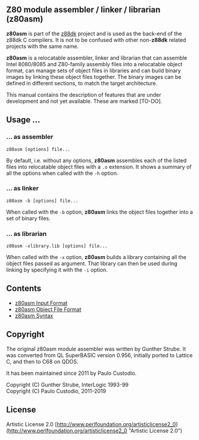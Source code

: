 ## Z80 module assembler / linker / librarian (z80asm)

**z80asm** is part of the [z88dk](http://www.z88dk.org/) project and is used as the back-end of the z88dk C compilers. It is not to be confused with other non-**z88dk** related projects with the same name.

**z80asm** is a relocatable assembler, linker and librarian that can assemble Intel 8080/8085 and Z80-family assembly files into a relocatable object format, can manage sets of object files in libraries and can build binary images by linking these object files together. The binary images can be defined in different sections, to match the target architecture.

This manual contains the description of features that are under development and not yet available. These are marked [TO-DO].

## Usage ...

### ... as assembler

```
z80asm [options] file...
```

By default, i.e. without any options, **z80asm** assembles each of the listed files into relocatable object files with a ```.o``` extension. It shows a summary of all the options when called with the ```-h``` option.

### ... as linker

```
z80asm -b [options] file...
```

When called with the ```-b``` option, **z80asm** links the object files together into a set of binary files.

### ... as librarian

```
z80asm -xlibrary.lib [options] file...
```

When called with the ```-x``` option, **z80asm** builds a library containing all the object files passed as argument. That library can then be used during linking by specifying it with the ```-i``` option.

## Contents

* [z80asm Input Format](Tool-z80asm-input-format)
* [z80asm Object File Format](Tool-z80asm-object-file-format)
* [z80asm Syntax](Tool-z80asm-syntax)

## Copyright

The original z80asm module assembler was written by Gunther Strube. 
It was converted from QL SuperBASIC version 0.956, initially ported to Lattice C,
and then to C68 on QDOS.

It has been maintained since 2011 by Paulo Custodio.

Copyright (C) Gunther Strube, InterLogic 1993-99  
Copyright (C) Paulo Custodio, 2011-2019

## License

Artistic License 2.0 [http://www.perlfoundation.org/artisticlicense2_0](http://www.perlfoundation.org/artisticlicense2_0 "Artistic License 2.0")
